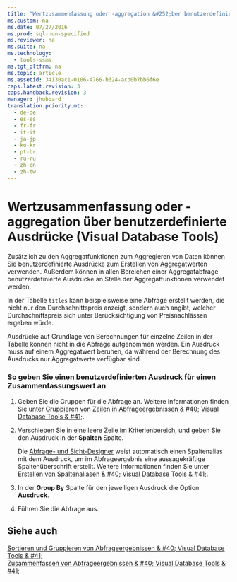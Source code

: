 ```yaml
---
title: "Wertzusammenfassung oder -aggregation &#252;ber benutzerdefinierte Ausdr&#252;cke (Visual Database Tools)"
ms.custom: na
ms.date: 07/27/2016
ms.prod: sql-non-specified
ms.reviewer: na
ms.suite: na
ms.technology: 
  - tools-ssms
ms.tgt_pltfrm: na
ms.topic: article
ms.assetid: 34130ac1-0106-4766-b324-acb0b7bb6f6e
caps.latest.revision: 3
caps.handback.revision: 3
manager: jhubbard
translation.priority.mt: 
  - de-de
  - es-es
  - fr-fr
  - it-it
  - ja-jp
  - ko-kr
  - pt-br
  - ru-ru
  - zh-cn
  - zh-tw
---
```

# Wertzusammenfassung oder -aggregation &#252;ber benutzerdefinierte Ausdr&#252;cke (Visual Database Tools)
Zusätzlich zu den Aggregatfunktionen zum Aggregieren von Daten können Sie benutzerdefinierte Ausdrücke zum Erstellen von Aggregatwerten verwenden. Außerdem können in allen Bereichen einer Aggregatabfrage benutzerdefinierte Ausdrücke an Stelle der Aggregatfunktionen verwendet werden.  
  
In der Tabelle `titles` kann beispielsweise eine Abfrage erstellt werden, die nicht nur den Durchschnittspreis anzeigt, sondern auch angibt, welcher Durchschnittspreis sich unter Berücksichtigung von Preisnachlässen ergeben würde.  
  
Ausdrücke auf Grundlage von Berechnungen für einzelne Zeilen in der Tabelle können nicht in die Abfrage aufgenommen werden. Ein Ausdruck muss auf einem Aggregatwert beruhen, da während der Berechnung des Ausdrucks nur Aggregatwerte verfügbar sind.  
  
### So geben Sie einen benutzerdefinierten Ausdruck für einen Zusammenfassungswert an  
  
1.  Geben Sie die Gruppen für die Abfrage an. Weitere Informationen finden Sie unter [Gruppieren von Zeilen in Abfrageergebnissen & #40; Visual Database Tools & #41;](../content/Group-Rows-in-Query-Results--Visual-Database-Tools-.md).  
  
2.  Verschieben Sie in eine leere Zeile im Kriterienbereich, und geben Sie den Ausdruck in der **Spalten** Spalte.  
  
    Die [Abfrage- und Sicht-Designer](../content/Query-and-View-Designer-Tools--Visual-Database-Tools-.md) weist automatisch einen Spaltenalias mit dem Ausdruck, um im Abfrageergebnis eine aussagekräftige Spaltenüberschrift erstellt. Weitere Informationen finden Sie unter [Erstellen von Spaltenaliasen & #40; Visual Database Tools & #41;](../content/Create-Column-Aliases--Visual-Database-Tools-.md).  
  
3.  In der **Group By** Spalte für den jeweiligen Ausdruck die Option **Ausdruck**.  
  
4.  Führen Sie die Abfrage aus.  
  
## Siehe auch  
[Sortieren und Gruppieren von Abfrageergebnissen & #40; Visual Database Tools & #41;](../content/Sort-and-Group-Query-Results--Visual-Database-Tools-.md)  
[Zusammenfassen von Abfrageergebnissen & #40; Visual Database Tools & #41;](../content/Summarize-Query-Results--Visual-Database-Tools-.md)  
  
